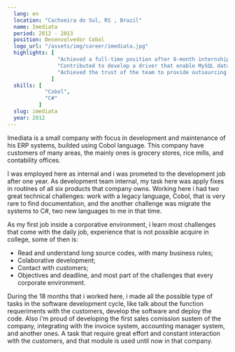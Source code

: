 ```yaml
---
  lang: en
  location: "Cachoeira do Sul, RS , Brazil"
  name: Imediata
  period: 2012 - 2013
  position: Desenvolvedor Cobol
  logo_url: "/assets/img/career/imediata.jpg"
  highlights: [
                "Achieved a full-time position after 8-month internship",
                "Contributed to develop a driver that enable MySQL database access from Cobol File System API",
                "Achieved the trust of the team to provide outsourcing service to clients just after 3 months of internship"
              ]
  skills: [
            "Cobol",
            "C#"
          ]
  slug: imediata
  year: 2012
---
```


   <div>
   <p>
      Imediata is a small company with focus in development and maintenance of his ERP systems, builded using Cobol language. This
      company have customers of many areas, the mainly ones is grocery stores, rice mills, and contability offices.
   </p>

   <p>I was employed here as internal and i was prometed to the development job after one year. As development team internal,
      my task here was apply fixes in routines of all six products that company owns. Working here i had two great technical
      challenges: work with a legacy language, Cobol, that is very rare to find documentation, and the another challenge
      was migrate the systems to C#, two new languages to me in that time.
   </p>

   <p>As my first job inside a corporative environment, i learn most challenges that come with the daily job, experience
      that is not possible acquire in college, some of then is:</p>
   <ul>
      <li>Read and understand long source codes, with many business rules;</li>
      <li>Colaborative development;</li>
      <li>Contact with customers;</li>
      <li>Objectives and deadline, and most part of the challenges that every corporate environment.</li>
   </ul>

   <p>During the 18 months that i worked here, i made all the possible type of tasks in the software development cycle, like
      talk about the function requeriments with the customers, develop the software and deploy the code. Also i'm proud
      of developing the first sales comission sustem of the company, integrating with the invoice system, accounting manager
      system, and another ones. A task that require great effort and constant interaction with the customers, and that
      module is used until now in that company.</p>
</div>